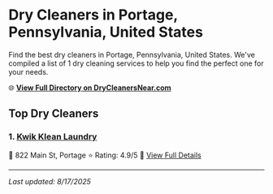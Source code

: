 # Dry Cleaners in Portage, Pennsylvania, United States

Find the best dry cleaners in Portage, Pennsylvania, United States. We've compiled a list of 1 dry cleaning services to help you find the perfect one for your needs.

🌐 **[View Full Directory on DryCleanersNear.com](https://drycleanersnear.com/city/US/Pennsylvania/Portage)**

## Top Dry Cleaners

### 1. [Kwik Klean Laundry](https://drycleanersnear.com/dryCleaner/6886d9aac1603fb16966f94b/kwik-klean-laundry)
📍 822 Main St, Portage
⭐ Rating: 4.9/5
🔗 [View Full Details](https://drycleanersnear.com/dryCleaner/6886d9aac1603fb16966f94b/kwik-klean-laundry)


---

*Last updated: 8/17/2025*
